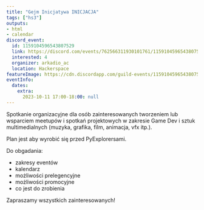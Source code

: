 ```yaml
---
title: "Gejm Inicjatywa INICJACJA"
tags: ["hs3"]
outputs:
- html
- calendar
discord_event:
  id: 1159104596543807529
  link: https://discord.com/events/762566311930101761/1159104596543807529
  interested: 4
  organizer: arkadio_ac
  location: Hackerspace
featureImage: https://cdn.discordapp.com/guild-events/1159104596543807529/4ccf237f86858e2731493411d1a7a06e.png?size=1024
eventInfo:
  dates:
    extra:
      2023-10-11 17:00-18:00: null
---
```

Spotkanie organizacyjne dla osób zainteresowanych tworzeniem lub wsparciem meetupów i spotkań projektowych w zakresie Game Dev i sztuk multimedialnych (muzyka, grafika, film, animacja, vfx itp.).

Plan jest aby wyrobić się przed PyExplorersami.

Do obgadania:
- zakresy eventów
- kalendarz
- możliwości prelegencyjne
- możliwości promocyjne
- co jest do zrobienia

Zapraszamy wszystkich zainteresowanych!
